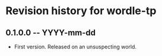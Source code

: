 # Revision history for wordle-tp

## 0.1.0.0 -- YYYY-mm-dd

* First version. Released on an unsuspecting world.
